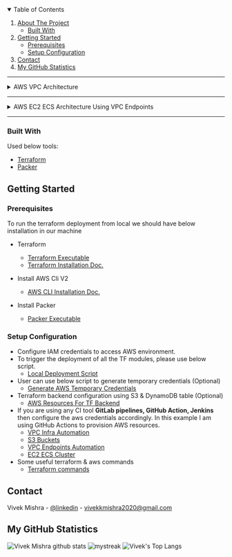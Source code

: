 
<!-- TABLE OF CONTENTS -->
<details open="open">
  <summary>Table of Contents</summary>
  <ol>
    <li>
      <a href="#about-the-project">About The Project</a>
      <ul>
        <li><a href="#built-with">Built With</a></li>
      </ul>
    </li>
    <li>
      <a href="#getting-started">Getting Started</a>
      <ul>
        <li><a href="#prerequisites">Prerequisites</a></li>
        <li><a href="#setup-configuration">Setup Configuration</a></li>
      </ul>
    </li>
    <li><a href="#contact">Contact</a></li>
    <li><a href="#my-github-statistics">My GitHub Statistics</a></li>
  </ol>
</details>


***
 
<!-- ABOUT THE PROJECT -->

<details>
    <summary>AWS VPC Architecture</summary>
    
## About The Project
* [VPC Module Link](/aws-tf-modules/module.vpc)
* [VPC Endpoint Module Link](/aws-tf-modules/module.vpc-endpoints)

![VPC Automation via Terraform Modules][vpc-screenshot]

This project will provision a VPC with basic components as follows:
* VPC
* Subnets (Private, Public, DB)
* InternetGateway
* NAT Gateway (Highly Available)
* Route Tables
* VPC Endpoints (S3, EC2, ECR, CloudWatch)
* Bastion Host for SSH connection

</details>

***

<details>
    <summary>AWS EC2 ECS Architecture Using VPC Endpoints</summary>
    
## About The Project
* [ECS Module Link](/aws-tf-modules/module.ec2-ecs-cluster)

![VPC Automation via Terraform Modules][ecs-screenshot]

This project will provision ECS cluster in private subnet and uses VPC endpoints for communication:
* EC2 ECS Cluster
* Security Groups
* Launch Template & Autoscaling Group
* Elastic LoadBalancer (Application)
* IAM role for ECS 

</details>

***

### Built With

Used below tools:
* [Terraform](https://www.terraform.io/)
* [Packer](https://www.packerio/)



<!-- GETTING STARTED -->
## Getting Started

### Prerequisites
To run the terraform deployment from local we should have below installation in our machine
* Terraform 
    - [Terraform Executable](https://releases.hashicorp.com/terraform/0.13.5/terraform_0.13.5_linux_amd64.zip)
    - [Terraform Installation Doc.](https://learn.hashicorp.com/tutorials/terraform/install-cli)

* Install AWS Cli V2 
    - [AWS CLI Installation Doc.](https://docs.aws.amazon.com/cli/latest/userguide/install-cliv2.html)

* Install Packer
    - [Packer Executable](https://releases.hashicorp.com/packer/packer_1.7.4)



### Setup Configuration

* Configure IAM credentials to access AWS environment.
* To trigger the deployment of all the TF modules, please use below script.
    - [Local Deployment Script](local-deployment-script.sh)
* User can use below script to generate temporary credentials (Optional)
    - [Generate AWS Temporary Credentials](/assume-role-script.sh)
* Terraform backend configuration using S3 & DynamoDB table (Optional)
    - [AWS Resources For TF Backend](aws-terraform-backend)
* If you are using any CI tool **GitLab pipelines, GitHub Action, Jenkins** then configure the aws credentials accordingly. In this example I am using GitHub Actions to provision AWS resources. 
    - [VPC Infra Automation](.github/workflows/vpc-infra-pipeline.yml)
    - [S3 Buckets](.github/workflows/s3-buckets-infra-pipeline.yml)
    - [VPC Endpoints Automation](.github/workflows/vpc-endpoints-pipeline.yml)
    - [EC2 ECS Cluster](.github/workflows/ec2-ecs-cluster-pipeline.yml)
* Some useful terraform & aws commands
    - [Terraform commands](terraform-aws-commands)


<!-- CONTACT -->
## Contact

Vivek Mishra - [@linkedin](https://www.linkedin.com/in/vivek-mishra-22aa44bb55cc/) - vivekkmishra2020@gmail.com


<!-- GitHub Stats -->
## My GitHub Statistics

![Vivek Mishra github stats](https://github-readme-stats.vercel.app/api?username=vivek22117&show_icons=true&theme=tokyonight)
<img src="https://github-readme-streak-stats.herokuapp.com/?user=vivek22117&theme=tokyonight" alt="mystreak"/>
![Vivek's Top Langs](https://github-readme-stats.vercel.app/api/top-langs/?username=vivek22117&theme=tokyonight&layout=compact)




<!-- MARKDOWN LINKS & IMAGES -->
[vpc-screenshot]: images/AWS-VPC.svg
[ecs-screenshot]: images/AWS-ECS-Cluster.svg